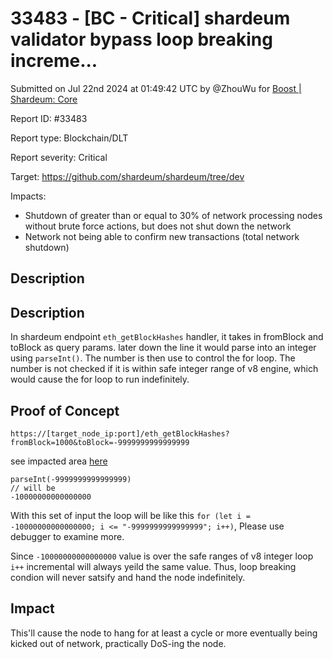 # 33483 - \[BC - Critical] shardeum validator bypass loop breaking increme...

Submitted on Jul 22nd 2024 at 01:49:42 UTC by @ZhouWu for [Boost | Shardeum: Core](https://immunefi.com/bounty/shardeum-core-boost/)

Report ID: #33483

Report type: Blockchain/DLT

Report severity: Critical

Target: https://github.com/shardeum/shardeum/tree/dev

Impacts:

* Shutdown of greater than or equal to 30% of network processing nodes without brute force actions, but does not shut down the network
* Network not being able to confirm new transactions (total network shutdown)

## Description

## Description

In shardeum endpoint `eth_getBlockHashes` handler, it takes in fromBlock and toBlock as query params. later down the line it would parse into an integer using `parseInt()`. The number is then use to control the for loop. The number is not checked if it is within safe integer range of v8 engine, which would cause the for loop to run indefinitely.

## Proof of Concept

```
https://[target_node_ip:port]/eth_getBlockHashes?fromBlock=1000&toBlock=-9999999999999999
```

see impacted area [here](https://github.com/shardeum/shardeum/blob/c7b10c2370028f7c7cbd2a01839e50eb50faa904/src/index.ts#L1286-L1293)

```
parseInt(-9999999999999999)
// will be
-10000000000000000
```

With this set of input the loop will be like this `for (let i = -10000000000000000; i <= "-9999999999999999"; i++)`, Please use debugger to examine more.

Since `-10000000000000000` value is over the safe ranges of v8 integer loop `i++` incremental will always yeild the same value. Thus, loop breaking condion will never satsify and hand the node indefinitely.

## Impact

This'll cause the node to hang for at least a cycle or more eventually being kicked out of network, practically DoS-ing the node.
